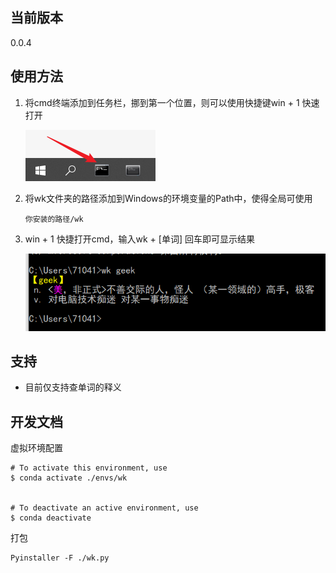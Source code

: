 ## 当前版本

0.0.4

## 使用方法

1. 将cmd终端添加到任务栏，挪到第一个位置，则可以使用快捷键win + 1 快速打开

   ![](./img/1.png)

2. 将wk文件夹的路径添加到Windows的环境变量的Path中，使得全局可使用

   ```shell
   你安装的路径/wk
   ```

3. win + 1 快捷打开cmd，输入wk + [单词] 回车即可显示结果

   ![](./img/2.png)

## 支持

- 目前仅支持查单词的释义


## 开发文档

虚拟环境配置

```shell
# To activate this environment, use                                                
$ conda activate ./envs/wk
             

# To deactivate an active environment, use
$ conda deactivate
```
打包
```shell
Pyinstaller -F ./wk.py     
```
